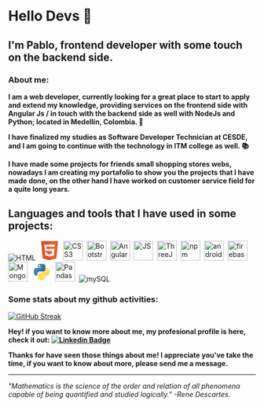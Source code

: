 <link rel="stylesheet" href="https://cdn.jsdelivr.net/gh/devicons/devicon@latest/devicon.min.css">

# Hello Devs 🧩
## I'm Pablo, frontend developer with some touch on the backend side.

### About me:
**I am a web developer, currently looking for a great place to start to apply and extend my knowledge, providing services on the frontend side with Angular Js / in touch with the backend side as well with NodeJs and Python; located in Medellín, Colombia. 📍**

**I have finalized my studies as Software Developer Technician at CESDE, and I am going to continue with the technology in ITM college as well. 📚**

**I have made some projects for friends small shopping stores webs, nowadays I am creating my portafolio to show you the projects that I have made done, on the other hand I have worked on customer service field for a quite long years.**

## Languages and tools that I have used in some projects:
<div>
  <img src="https://cdn.jsdelivr.net/gh/devicons/devicon/icons/git/git-plain.svg" title="Git" alt="HTML" width="40" height="40"/>&nbsp;       
  <img src="https://github.com/devicons/devicon/blob/master/icons/html5/html5-original.svg" title="HTML5" alt="HTML" width="40" height="40"/>&nbsp;
  <img src="https://cdn.jsdelivr.net/gh/devicons/devicon/icons/css3/css3-original.svg" title="CSS3" width="40" height="40"/>&nbsp;
  <img src="https://cdn.jsdelivr.net/gh/devicons/devicon/icons/bootstrap/bootstrap-original.svg" title="Bootstrap" width="40" height="40"/>&nbsp;
  <img src="https://cdn.jsdelivr.net/gh/devicons/devicon/icons/angularjs/angularjs-original.svg" title="Angular" width="40" height="40"/>&nbsp;
  <img src="https://cdn.jsdelivr.net/gh/devicons/devicon/icons/javascript/javascript-original.svg" title="JS" width="40" height="40"/>&nbsp;
  <img src="https://cdn.jsdelivr.net/gh/devicons/devicon/icons/threejs/threejs-original.svg" title="ThreeJS" width="40" height="40"/>&nbsp;
  <img src="https://cdn.jsdelivr.net/gh/devicons/devicon/icons/npm/npm-original-wordmark.svg" title="npm" width="40" height="40"/>&nbsp;
  <img src="https://cdn.jsdelivr.net/gh/devicons/devicon/icons/androidstudio/androidstudio-original.svg" title="androidStudio" width="40" height="40"/>&nbsp;
  <img src="https://cdn.jsdelivr.net/gh/devicons/devicon/icons/firebase/firebase-plain.svg" title="firebase" width="40" height="40"/>&nbsp;
  <img src="https://cdn.jsdelivr.net/gh/devicons/devicon/icons/mongodb/mongodb-plain-wordmark.svg" title="MongoDB" width="40" height="40"/>&nbsp; 
  <img src="https://github.com/devicons/devicon/blob/master/icons/python/python-original.svg" title="Python" alt="Python" width="40" height="40"/>&nbsp;
   <img src="https://cdn.jsdelivr.net/gh/devicons/devicon/icons/pandas/pandas-original-wordmark.svg" title="Pandas" width="40" height="40"/>&nbsp;
  <img src="https://cdn.jsdelivr.net/gh/devicons/devicon/icons/mysql/mysql-plain-wordmark.svg" title="Numpy" alt="mySQL" width="40" height="40"/>&nbsp;
</div>

### Some stats about my github activities:

[![GitHub Streak](http://github-readme-streak-stats.herokuapp.com?user=PabloGiraldo96&theme=vue-dark&background=000000)](https://git.io/streak-stats)

**Hey! if you want to know more about me, my profesional profile is here, check it out: [![Linkedin Badge](https://img.shields.io/badge/-LinkedIn-blue?style=flat&logo=Linkedin&logoColor=white)](https://www.linkedin.com/in/juan-pablo-jaramillo-9139181b4/)**

**Thanks for have seen those things about me! I appreciate you've take the time, if you want to know about more, please send me a message.**

 * *** 
 
*"Mathematics is the science of the order and relation of all phenomena capable of being quantified and studied logically."
-Rene Descartes.*


